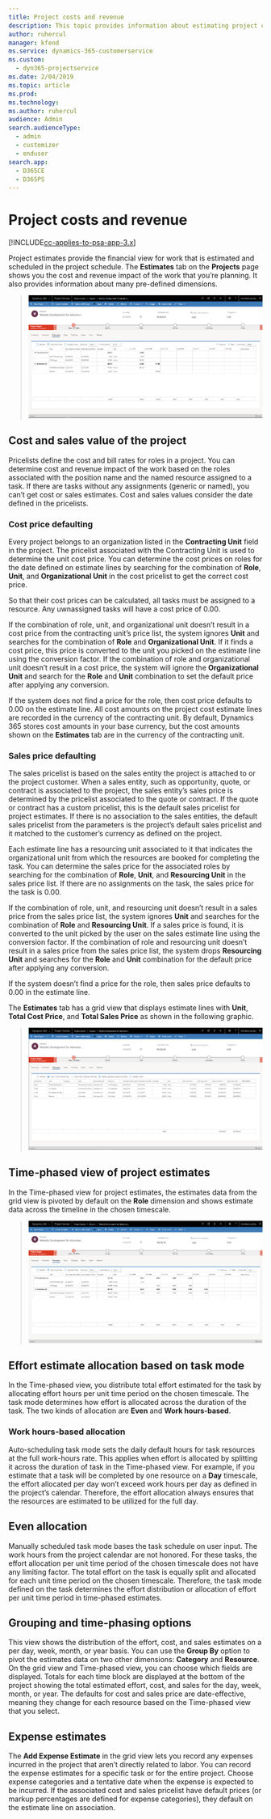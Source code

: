 ```yaml
---
title: Project costs and revenue
description: This topic provides information about estimating project costs and revenue in Project Service.
author: ruhercul
manager: kfend
ms.service: dynamics-365-customerservice
ms.custom: 
  - dyn365-projectservice
ms.date: 2/04/2019
ms.topic: article
ms.prod: 
ms.technology: 
ms.author: ruhercul
audience: Admin
search.audienceType: 
  - admin
  - customizer
  - enduser
search.app: 
  - D365CE
  - D365PS
---
```


# Project costs and revenue

[!INCLUDE[cc-applies-to-psa-app-3.x](../includes/cc-applies-to-psa-app-3x.md)]

Project estimates provide the financial view for work that is estimated and scheduled in the project schedule. The **Estimates** tab on the **Projects** page shows you the cost and revenue impact of the work that you’re planning. It also provides information about many pre-defined dimensions. 

> ![Estimates tab](media/project-5.png)

## Cost and sales value of the project

Pricelists define the cost and bill rates for roles in a project. You can determine cost and revenue impact of the work based on the roles associated with the position name and the named resource assigned to a task. If there are tasks without any assignments (generic or named), you can’t get cost or sales estimates. Cost and sales values consider the date defined in the pricelists.

### Cost price defaulting 

Every project belongs to an organization listed in the **Contracting Unit** field in the project. The pricelist associated with the Contracting Unit is used to determine the unit cost price. You can determine the cost prices on roles for the date defined on estimate lines by searching for the combination of **Role**, **Unit**, and **Organizational Unit** in the cost pricelist to get the correct cost price. 

So that their cost prices can be calculated, all tasks must be assigned to a resource. Any uwnassigned tasks will have a cost price of 0.00.

If the combination of role, unit, and organizational unit doesn’t result in a cost price from the contracting unit’s price list, the system ignores **Unit** and searches for the combination of **Role** and **Organizational Unit**. If it finds a cost price, this price is converted to the unit you picked on the estimate line using the conversion factor.
If the combination of role and organizational unit doesn’t result in a cost price, the system will ignore the **Organizational Unit** and search for the **Role** and **Unit** combination to set the default price after applying any conversion.

If the system does not find a price for the role, then cost price defaults to 0.00 on the estimate line. All cost amounts on the project cost estimate lines are recorded in the currency of the contracting unit. By default, Dynamics 365 stores cost amounts in your base currency, but the cost amounts shown on the **Estimates** tab are in the currency of the contracting unit. 

### Sales price defaulting

The sales pricelist is based on the sales entity the project is attached to or the project customer. When a sales entity, such as opportunity, quote, or contract is associated to the project, the sales entity’s sales price is determined by the pricelist associated to the quote or contract. If the quote or contract has a custom pricelist, this is the default sales pricelist for project estimates. If there is no association to the sales entities, the default sales pricelist from the parameters is the project’s default sales pricelist and it matched to the customer’s currency as defined on the project.

Each estimate line has a resourcing unit associated to it that indicates the organizational unit from which the resources are booked for completing the task. You can determine the sales price for the associated roles by searching for the combination of **Role**, **Unit**, and **Resourcing Unit** in the sales price list. If there are no assignments on the task, the sales price for the task is 0.00.

If the combination of role, unit, and resourcing unit doesn’t result in a sales price from the sales price list, the system ignores **Unit** and searches for the combination of **Role** and **Resourcing Unit**. If a sales price is found, it is converted to the unit picked by the user on the sales estimate line using the conversion factor. 
If the combination of role and resourcing unit doesn’t result in a sales price from the sales price list, the system drops **Resourcing Unit** and searches for the **Role** and **Unit** combination for the default price after applying any conversion.

If the system doesn’t find a price for the role, then sales price defaults to 0.00 in the estimate line.

The **Estimates** tab has a grid view that displays estimate lines with **Unit**, **Total Cost Price**, and **Total Sales Price** as shown in the following graphic. 

> ![Screenshot of Estimates tab grid view](media/project-6.png)

## Time-phased view of project estimates

In the Time-phased view for project estimates, the estimates data from the grid view is pivoted by default on the **Role** dimension and shows estimate data across the timeline in the chosen timescale.

> ![Time-phased view for project estimates](media/project-7.png)

## Effort estimate allocation based on task mode

In the Time-phased view, you distribute total effort estimated for the task by allocating effort hours per unit time period on the chosen timescale. The task mode determines how effort is allocated across the duration of the task. The two kinds of allocation are **Even** and **Work hours-based**.

### Work hours-based allocation
 
Auto-scheduling task mode sets the daily default hours for task resources at the full work-hours rate. This applies when effort is allocated by splitting it across the duration of task in the Time-phased view. For example, if you estimate that a task will be completed by one resource on a **Day** timescale, the effort allocated per day won’t exceed work hours per day as defined in the project’s calendar. Therefore, the effort allocation always ensures that the resources are estimated to be utilized for the full day.

## Even allocation

Manually scheduled task mode bases the task schedule on user input. The work hours from the project calendar are not honored. For these tasks, the effort allocation per unit time period of the chosen timescale does not have any limiting factor. The total effort on the task is equally split and allocated for each unit time period on the chosen timescale. Therefore, the task mode defined on the task determines the effort distribution or allocation of effort per unit time period in time-phased estimates.

## Grouping and time-phasing options

This view shows the distribution of the effort, cost, and sales estimates on a per day, week, month, or year basis. You can use the **Group By** option to pivot the estimates data on two other dimensions: **Category** and **Resource**. On the grid view and Time-phased view, you can choose which fields are displayed. Totals for each time block are displayed at the bottom of the project showing the total estimated effort, cost, and sales for the day, week, month, or year. The defaults for cost and sales price are date-effective, meaning they change for each resource based on the Time-phased view that you select.

## Expense estimates

The **Add Expense Estimate** in the grid view lets you record any expenses incurred in the project that aren’t directly related to labor. You can record the expense estimates for a specific task or for the entire project. Choose expense categories and a tentative date when the expense is expected to be incurred. If the associated cost and sales pricelist have default prices (or markup percentages are defined for expense categories), they default on the estimate line on association.
